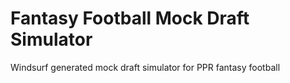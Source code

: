# Fantasy Football Mock Draft Simulator
Windsurf generated mock draft simulator for PPR fantasy football
